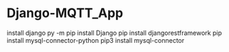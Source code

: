 # Django-MQTT_App
install django 
py -m pip install Django
pip install djangorestframework
pip install mysql-connector-python
pip3 install mysql-connector
